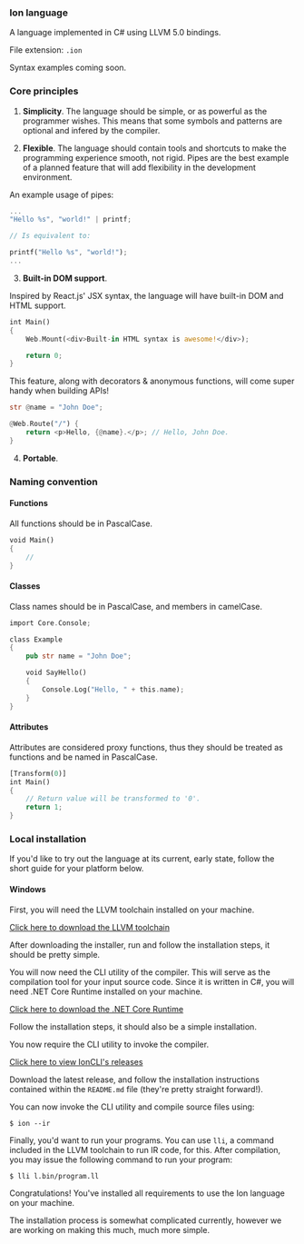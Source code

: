 ### Ion language

A language implemented in C# using LLVM 5.0 bindings.

File extension: `.ion`

Syntax examples coming soon.

### Core principles

1. **Simplicity**. The language should be simple, or as powerful as the programmer wishes. This means that some symbols and patterns are optional and infered by the compiler.

2. **Flexible**. The language should contain tools and shortcuts to make the programming experience smooth, not rigid. Pipes are the best example of a planned feature that will add flexibility in the development environment.

An example usage of pipes:

```rust
...
"Hello %s", "world!" | printf;

// Is equivalent to:

printf("Hello %s", "world!");
...
```
3. **Built-in DOM support**.

Inspired by React.js' JSX syntax, the language will have built-in DOM and HTML support.

```rust
int Main() 
{
    Web.Mount(<div>Built-in HTML syntax is awesome!</div>);

    return 0;
}
```

This feature, along with decorators & anonymous functions, will come super handy when building APIs!

```rust
str @name = "John Doe";

@Web.Route("/") {
    return <p>Hello, {@name}.</p>; // Hello, John Doe.
}
```

4. **Portable**.

### Naming convention

#### Functions

All functions should be in PascalCase.

```rust
void Main()
{
    //
}
```

#### Classes

Class names should be in PascalCase, and members in camelCase.

```rust
import Core.Console;

class Example
{
    pub str name = "John Doe";

    void SayHello()
    {
        Console.Log("Hello, " + this.name);
    }
}
```

#### Attributes

Attributes are considered proxy functions, thus they should be treated as functions and be named in PascalCase.

```rust
[Transform(0)]
int Main()
{
    // Return value will be transformed to '0'.
    return 1;
}
```

### Local installation

If you'd like to try out the language at its current, early state, follow the short guide for your platform below.

#### Windows

First, you will need the LLVM toolchain installed on your machine.

[Click here to download the LLVM toolchain](https://releases.llvm.org/5.0.0/LLVM-5.0.0-win64.exe)

After downloading the installer, run and follow the installation steps, it should be pretty simple.

You will now need the CLI utility of the compiler. This will serve as the compilation tool for your input source code. Since it is written in C#, you will need .NET Core Runtime installed on your machine.

[Click here to download the .NET Core Runtime](https://dotnet.microsoft.com/download/thank-you/dotnet-runtime-2.2.4-windows-hosting-bundle-installer)

Follow the installation steps, it should also be a simple installation.

You now require the CLI utility to invoke the compiler.

[Click here to view IonCLI's releases](https://github.com/IonLanguage/Ion.CLI/releases)

Download the latest release, and follow the installation instructions contained within the `README.md` file (they're pretty straight forward!).

You can now invoke the CLI utility and compile source files using:

```shell
$ ion --ir
```

Finally, you'd want to run your programs. You can use `lli`, a command included in the LLVM toolchain to run IR code, for this. After compilation, you may issue the following command to run your program:

```shell
$ lli l.bin/program.ll
```

Congratulations! You've installed all requirements to use the Ion language on your machine.

The installation process is somewhat complicated currently, however we are working on making this much, much more simple.

